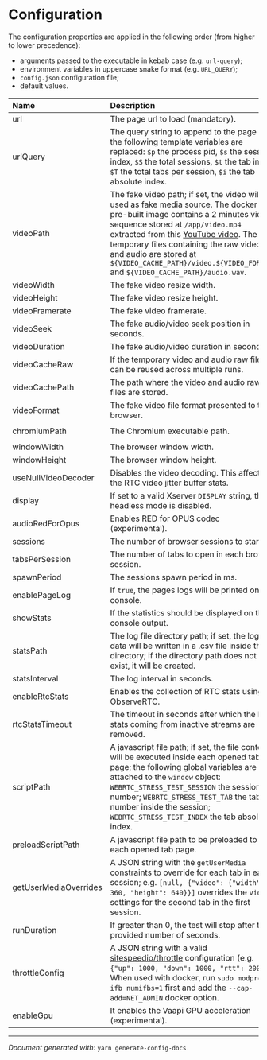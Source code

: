 # Configuration

The configuration properties are applied in the following order (from higher to 
lower precedence):

- arguments passed to the executable in kebab case (e.g. `url-query`);
- environment variables in uppercase snake format (e.g. `URL_QUERY`);
- `config.json` configuration file;
- default values.

| Name | Description | Format | Default value |
| :--- | :---------- | :----- | :------------ |
| url | The page url to load (mandatory). | `"url"` | ``""`` |
| urlQuery | The query string to append to the page url; the following template variables are replaced: `$p` the process pid, `$s` the session index, `$S` the total sessions, `$t` the tab index, `$T` the total tabs per session, `$i` the tab absolute index. | `"string"` | ``""`` |
| videoPath | The fake video path; if set, the video will be used as fake media source. The docker pre-built image contains a 2 minutes video sequence stored at `/app/video.mp4` extracted from this [YouTube video](https://www.youtube.com/watch?v=o8NPllzkFhE). The temporary files containing the raw video and audio are stored at `${VIDEO_CACHE_PATH}/video.${VIDEO_FORMAT}` and `${VIDEO_CACHE_PATH}/audio.wav`. | `"string"` | ``""`` |
| videoWidth | The fake video resize width. | `"nat"` | ``1280`` |
| videoHeight | The fake video resize height. | `"nat"` | ``720`` |
| videoFramerate | The fake video framerate. | `"nat"` | ``25`` |
| videoSeek | The fake audio/video seek position in seconds. | `"nat"` | ``0`` |
| videoDuration | The fake audio/video duration in seconds. | `"nat"` | ``120`` |
| videoCacheRaw | If the temporary video and audio raw files can be reused across multiple runs. | `"boolean"` | ``true`` |
| videoCachePath | The path where the video and audio raw files are stored. | `"string"` | ``"/tmp/webrtc-stress-test"`` |
| videoFormat | The fake video file format presented to the browser. | `[  "y4m",  "mjpeg"]` | ``"y4m"`` |
| chromiumPath | The Chromium executable path. | `"string"` | ``"/usr/bin/chromium-browser-unstable"`` |
| windowWidth | The browser window width. | `"nat"` | ``1920`` |
| windowHeight | The browser window height. | `"nat"` | ``1080`` |
| useNullVideoDecoder | Disables the video decoding. This affects the RTC video jitter buffer stats. | `"boolean"` | ``false`` |
| display | If set to a valid Xserver `DISPLAY` string, the headless mode is disabled. | `"string"` | ``null`` |
| audioRedForOpus | Enables RED for OPUS codec (experimental). | `"boolean"` | ``false`` |
| sessions | The number of browser sessions to start. | `"nat"` | ``1`` |
| tabsPerSession | The number of tabs to open in each browser session. | `"nat"` | ``1`` |
| spawnPeriod | The sessions spawn period in ms. | `"nat"` | ``1000`` |
| enablePageLog |  If `true`, the pages logs will be printed on console. | `"boolean"` | ``false`` |
| showStats | If the statistics should be displayed on the console output. | `"boolean"` | ``true`` |
| statsPath | The log file directory path; if set, the log data will be written in a .csv file inside this directory; if the directory path does not exist, it will be created. | `"string"` | ``""`` |
| statsInterval | The log interval in seconds. | `"nat"` | ``2`` |
| enableRtcStats | Enables the collection of RTC stats using ObserveRTC. | `"boolean"` | ``true`` |
| rtcStatsTimeout | The timeout in seconds after which the RTC stats coming from inactive streams are removed. | `"nat"` | ``30`` |
| scriptPath | A javascript file path; if set, the file content will be executed inside each opened tab page; the following global variables are attached to the `window` object: `WEBRTC_STRESS_TEST_SESSION` the session number; `WEBRTC_STRESS_TEST_TAB` the tab number inside the session; `WEBRTC_STRESS_TEST_INDEX` the tab absolute index. | `"string"` | ``""`` |
| preloadScriptPath | A javascript file path to be preloaded to each  opened tab page. | `"string"` | ``""`` |
| getUserMediaOverrides | A JSON string with the `getUserMedia` constraints to override for each tab in each session; e.g. `[null, {"video": {"width": 360, "height": 640}}]` overrides the `video` settings for the second tab in the first session. | `"array"` | ``null`` |
| runDuration | If greater than 0, the test will stop after the provided number of seconds. | `"nat"` | ``0`` |
| throttleConfig | A JSON string with a valid [sitespeedio/throttle](https://github.com/sitespeedio/throttle#use-directly-in-nodejs) configuration (e.g. `{"up": 1000, "down": 1000, "rtt": 200}`). When used with docker, run `sudo modprobe ifb numifbs=1` first and add the `--cap-add=NET_ADMIN` docker option. | `"*"` | ``null`` |
| enableGpu | It enables the Vaapi GPU acceleration (experimental). | `"boolean"` | ``false`` |


---

*Document generated with:* `yarn generate-config-docs`
